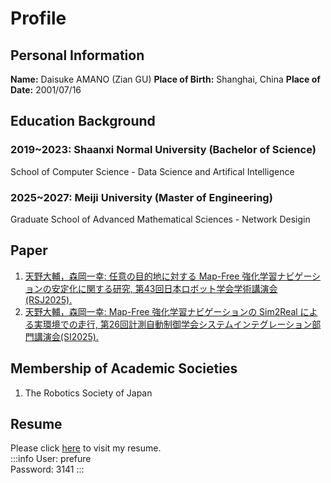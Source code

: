 # Profile
## Personal Information
**Name:** Daisuke AMANO (Zian GU)
**Place of Birth:** Shanghai, China
**Place of Date:** 2001/07/16

## Education Background
### 2019~2023: Shaanxi Normal University (Bachelor of Science)
School of Computer Science - Data Science and Artifical Intelligence

### 2025~2027: Meiji University (Master of Engineering)
Graduate School of Advanced Mathematical Sciences - Network Desigin


## Paper
1. [天野大輔，森岡一幸: 任意の目的地に対する Map-Free 強化学習ナビゲーションの安定化に関する研究, 第43回日本ロボット学会学術講演会 (RSJ2025).](#)
2. [天野大輔，森岡一幸: Map-Free 強化学習ナビゲーションの Sim2Real による実環境での走行, 第26回計測自動制御学会システムインテグレーション部門講演会(SI2025).](#TODO)

## Membership of Academic Societies
1. The Robotics Society of Japan

## Resume
Please click [here](https://resume.prefure.com) to visit my resume.   
:::info
User: prefure   
Password: 3141
:::